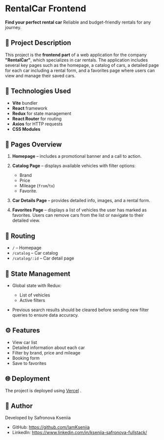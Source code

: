 # RentalCar Frontend

**Find your perfect rental car** Reliable and budget-friendly rentals for any
journey.

## 📝 Project Description

This project is the **frontend part** of a web application for the company
**"RentalCar"**, which specializes in car rentals. The application includes
several key pages such as the homepage, a catalog of cars, a detailed page for
each car including a rental form, and a favorites page where users can view and
manage their saved cars.

## 🚀 Technologies Used

- **Vite** bundler
- **React** framework
- **Redux** for state management
- **React Router** for routing
- **Axios** for HTTP requests
- **CSS Modules**

## 📄 Pages Overview

1. **Homepage** – includes a promotional banner and a call to action.
2. **Catalog Page** – displays available vehicles with filter options:

   - Brand
   - Price
   - Mileage (`from`/`to`)
   - Favorite.

3. **Car Details Page** – provides detailed info, images, and a rental form.
4. **Favorites Page** – displays a list of vehicles the user has marked as
   favorites. Users can remove cars from the list or navigate to their detailed
   view.

## 🧭 Routing

- `/` – Homepage
- `/catalog` – Car catalog
- `/catalog/:id` – Car detail page

## 🧠 State Management

- Global state with Redux:

  - List of vehicles
  - Active filters

- Previous search results should be cleared before sending new filter queries to
  ensure data accuracy.

## ⚙️ Features

- View car list
- Detailed information about each car
- Filter by brand, price and mileage
- Booking form
- Save to favorites

## 🌐 Deployment

The project is deployed using [Vercel](https://vercel.com) .

## 👤 Author

Developed by Safronova Kseniia

- GitHub: https://github.com/IamKseniia
- LinkedIn: https://www.linkedin.com/in/kseniia-safronova-fullstack/
